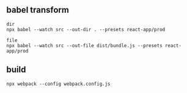 
## babel transform
```
dir
npx babel --watch src --out-dir . --presets react-app/prod 

file
npx babel --watch src --out-file dist/bundle.js --presets react-app/prod
```

## build
```
npx webpack --config webpack.config.js
```
